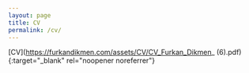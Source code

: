 ```yaml
---
layout: page
title: CV
permalink: /cv/
---
```


[CV](https://furkandikmen.com/assets/CV/CV_Furkan_Dikmen_ (6).pdf){:target="_blank" rel="noopener noreferrer"}


